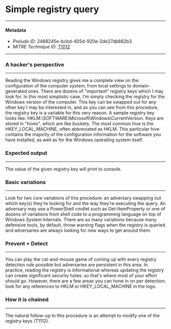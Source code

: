 
# Simple registry query

---

#### Metadata

- *Prelude ID*: 2488245e-bcbd-405d-920e-2de27db882b3
- *MITRE Technique ID*: [T1012](https://attack.mitre.org/techniques/T1012/)

---

### A hacker's perspective

---

Reading the Windows registry gives me a complete view on the configuration of the computer system, from local settings to domain-generated ones. There are dozens of "important" registry keys which I may look for. In this most simplistic case, I'm simply checking the registry for the Windows version of the computer. This key can be swapped out for any other key I may be interested in, and as you can see from this procedure, the registry key is a variable for this very reason. A sample registry key looks like: HKLM:\SOFTWARE\Microsoft\Windows\CurrentVersion. Keys are stored in "hives", which are like buckets. The most common hive is the HKEY_LOCAL_MACHINE, often abbreviated as HKLM. This particular hive contains the majority of the configuration information for the software you have installed, as well as for the Windows operating system itself. 

### Expected output

---

The value of the given registry key will print to console. 

### Basic variations

---

Look for two core variations of this procedure: an adversary swapping out which key(s) they're looking for and the way they're executing the query. An adversary may use a PowerShell cmdlet such as Get-ItemProperty or one of dozens of variations from shell code to a programming language on top of Windows System Internals. There are so many variations because many defensive tools, by default, throw warning flags when the registry is queried and adversaries are always looking for new ways to get around them. 

### Prevent + Detect

---

You can play the cat-and-mouse game of coming up with every registry detection rule possible but adversaries are persistent in this area. In practice, reading the registry is informational whereas updating the registry can create significant security holes: so that's where most of your effort should go. However, there are a few areas you can hone in on per detection: look for any references to HKLM or HKEY_LOCAL_MACHINE in the logs. 

### How it is chained

---

The natural follow-up to this procedure is an attempt to modify one of the registry keys (T1112). 
